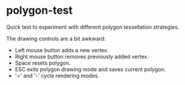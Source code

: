# polygon-test

Quick test to experiment with different polygon tessellation strategies.

The drawing controls are a bit awkward:
- Left mouse button adds a new vertex.
- Right mouse button removes previously added vertex.
- Space resets polygon.
- ESC exits polygon drawing mode and saves current polygon.
- '=' and '-' cycle rendering modes.
